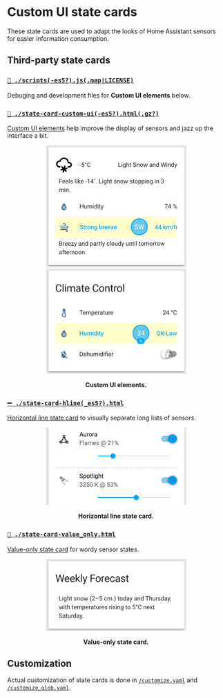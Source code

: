 # Custom UI state cards

These state cards are used to adapt the looks of Home Assistant sensors for easier information consumption.

## Third-party state cards

### [`🌈 ./scripts(-es5?).js(.map|LICENSE)`](scripts.js.map)

Debuging and development files for **Custom UI elements** below.


### [`🌈 ./state-card-custom-ui(-es5?).html(.gz?)`](state-card-custom-ui.html)

[Custom UI elements](https://github.com/andrey-git/home-assistant-custom-ui) help improve the display of sensors and jazz up the interface a bit.

<div align="center">
    <figure>
        <div>
            <img src="../screenshots/group-weather.png" alt="Weather group" title="Custom UI elements + Value-only state card" width="325">
            <img src="../screenshots/group-climate.png" alt="Climate Control group" title="Custom UI elements + custom card theme" width="325">
        </div>
        <figcaption>
           <p><strong>Custom UI elements.</strong></p>
        </figcaption>
    </figure>
</div>


### [`➖ ./state-card-hline(_es5?).html`](state-card-hline.html)

[Horizontal line state card](https://github.com/covrig/homeassistant-hline) to visually separate long lists of sensors.

<div align="center">
    <figure>
        <div>
            <img src="../screenshots/card-horizontal-line.png" alt="Horizontal line state card" title="Custom UI + Horizontal line state card" width="325">
        </div>
        <figcaption>
            <p><strong>Horizontal line state card.</strong></p>
        </figcaption>
    </figure>
</div>


### [`📝 ./state-card-value_only.html`](state-card-value_only.html)

[Value-only state card](https://community.home-assistant.io/t/display-only-text-in-card/20536/26) for wordy sensor states.

<div align="center">
    <figure>
        <div>
            <img src="../screenshots/group-forecast.png" alt="Value-only state card" title="Value-only state card" width="325">
        </div>
        <figcaption>
            <p><strong>Value-only state card.</strong></p>
        </figcaption>
    </figure>
</div>


## Customization

Actual customization of state cards is done in [`/customize.yaml`](../../customize.yaml) and [`/customize_glob.yaml`](../../customize_glob.yaml).
